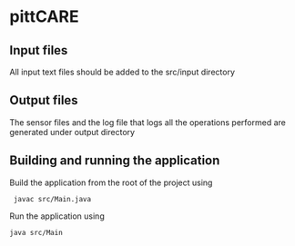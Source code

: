 # pittCARE

## Input files

All input text files should be added to the src/input directory

## Output files

The sensor files and the log file that logs all the operations performed are generated under output directory

## Building and running the application

Build the application from the root of the project using 

` javac src/Main.java`

Run the application using

`java src/Main`